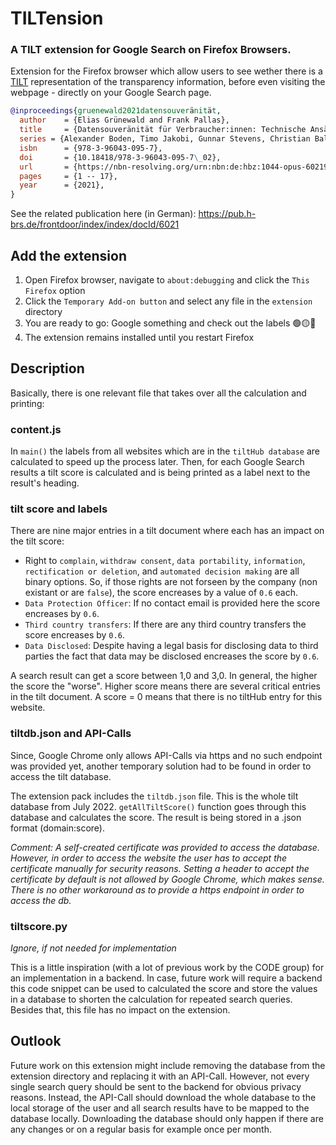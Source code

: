# TILTension

### A TILT extension for Google Search on Firefox Browsers.

Extension for the Firefox browser which allow users to see wether there is a [TILT](https://github.com/Transparency-Information-Language/meta) representation of the transparency information, before even visiting the webpage - directly on your Google Search page.

```bibtex
@inproceedings{gruenewald2021datensouveränität,
  author    = {Elias Grünewald and Frank Pallas},
  title     = {Datensouveränität für Verbraucher:innen: Technische Ansätze durch KI-basierte Transparenz und Auskunft im Kontext der DSGVO},
  series = {Alexander Boden, Timo Jakobi, Gunnar Stevens, Christian Bala (Hgg.): Verbraucherdatenschutz - Technik und Regulation zur Unterstützung des Individuums},
  isbn      = {978-3-96043-095-7},
  doi       = {10.18418/978-3-96043-095-7\_02},
  url       = {https://nbn-resolving.org/urn:nbn:de:hbz:1044-opus-60219},
  pages     = {1 -- 17},
  year      = {2021},
}
```

See the related publication here (in German): https://pub.h-brs.de/frontdoor/index/index/docId/6021

## Add the extension
1. Open Firefox browser, navigate to `about:debugging` and click the `This Firefox` option
2. Click the `Temporary Add-on button` and select any file in the `extension` directory
3. You are ready to go: Google something and check out the labels 🟢🟡🔴
4. The extension remains installed until you restart Firefox


## Description
Basically, there is one relevant file that takes over all the calculation and printing:
### content.js
In `main()` the labels from all websites which are in the `tiltHub database` are calculated to speed up the process later. Then, for each Google Search results a tilt score is calculated and is being printed as a label next to the result's heading.

### tilt score and labels
There are nine major entries in a tilt document where each has an impact on the tilt score:
- Right to `complain`, `withdraw consent`, `data portability`, `information`, `rectification or deletion`, and `automated decision making` are all binary options. So, if those rights are not forseen by the company (non existant or are `false`), the score encreases by a value of `0.6` each.
- `Data Protection Officer`: If no contact email is provided here the score encreases by `0.6`. 
- `Third country transfers`: If there are any third country transfers the score encreases by `0.6`.
- `Data Disclosed`: Despite having a legal basis for disclosing data to third parties the fact that data may be disclosed encreases the score by `0.6`.

A search result can get a score between 1,0 and 3,0. In general, the higher the score the "worse". Higher score means there are several critical entries in the tilt document. A score = 0 means that there is no tiltHub entry for this website.

### tiltdb.json and API-Calls
Since, Google Chrome only allows API-Calls via https and no such endpoint was provided yet, another temporary solution had to be found in order to access the tilt database.

The extension pack includes the `tiltdb.json` file. This is the whole tilt database from July 2022. `getAllTiltScore()` function goes through this database and calculates the score. The result is being stored in a .json format (domain:score).

*Comment: A self-created certificate was provided to access the database. However, in order to access the website the user has to accept the certificate manually for security reasons. Setting a header to accept the certificate by default is not allowed by Google Chrome, which makes sense. There is no other workaround as to provide a https endpoint in order to access the db.*

### tiltscore.py
*Ignore, if not needed for implementation*

This is a little inspiration (with a lot of previous work by the CODE group) for an implementation in a backend. In case, future work will require a backend this code snippet can be used to calculated the score and store the values in a database to shorten the calculation for repeated search queries. Besides that, this file has no impact on the extension.

## Outlook
Future work on this extension might include removing the database from the extension directory and replacing it with an API-Call. However, not every single search query should be sent to the backend for obvious privacy reasons. Instead, the API-Call should download the whole database to the local storage of the user and all search results have to be mapped to the database locally. Downloading the database should only happen if there are any changes or on a regular basis for example once per month.

